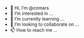 - 👋 Hi, I’m @cnmars
- 👀 I’m interested in ...
- 🌱 I’m currently learning ...
- 💞️ I’m looking to collaborate on ...
- 📫 How to reach me ...


<!---
cnmars/cnmars is a ✨ special ✨ repository because its `README.md` (this file) appears on your GitHub profile.
You can click the Preview link to take a look at your changes.
--->

